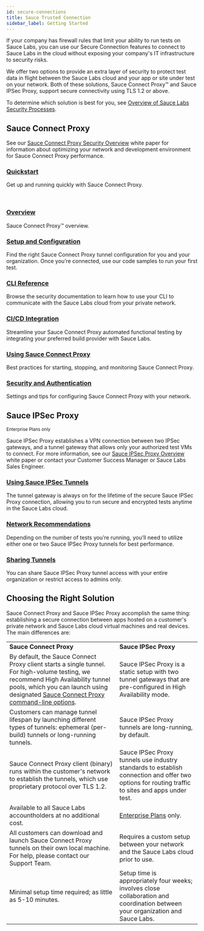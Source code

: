 ```yaml
---
id: secure-connections
title: Sauce Trusted Connection
sidebar_label: Getting Started
---
```


If your company has firewall rules that limit your ability to run tests on Sauce Labs, you can use our Secure Connection features to connect to Sauce Labs in the cloud without exposing your company's IT infrastructure to security risks.

We offer two options to provide an extra layer of security to protect test data in flight between the Sauce Labs cloud and your app or site under test on your network. Both of these solutions, Sauce Connect Proxy™ and Sauce IPSec Proxy, support secure connectivity using TLS 1.2 or above.

To determine which solution is best for you, see [Overview of Sauce Labs Security Processes](https://saucelabs.com/resources/white-papers/overview-of-sauce-labs-security-processes).


## Sauce Connect Proxy

See our [Sauce Connect Proxy Security Overview](https://saucelabs.com/resources/white-papers/sauce-connect-proxy-security-overview) white paper for information about optimizing your network and development environment for Sauce Connect Proxy performance.

<div className="box boxwidebottom card">
  <div className="container">
  <h3><a href="/secure-connections/sauce-connect/quickstart/">Quickstart</a></h3>
  <p>Get up and running quickly with Sauce Connect Proxy.</p>
  </div>
</div><br/>
  <div className="box-wrapper" markdown="1">
    <div className="box box1 card">
      <div className="container">
      <h3><a href="/secure-connections/sauce-connect">Overview</a></h3>
      <p>Sauce Connect Proxy™ overview.</p>
      </div>
    </div>
    <div className="box box2 card">
      <div className="container">
      <h3><a href="/secure-connections/sauce-connect/#setup-and-configuration">Setup and Configuration</a></h3>
      <p>Find the right Sauce Connect Proxy tunnel configuration for you and your organization. Once you’re connected, use our code samples to run your first test.</p>
      </div>
    </div>
    <div className="box box3 card">
      <div className="container">
      <h3><a href="/dev/cli/sauce-connect-proxy">CLI Reference</a></h3>
      <p>Browse the security documentation to learn how to use your CLI to communicate with the Sauce Labs cloud from your private network.</p>
      </div>
    </div>
    <div className="box box4 card">
      <div className="container">
      <h3><a href="/secure-connections/sauce-connect/setup-configuration/ci-cd-integration">CI/CD Integration</a></h3>
      <p>Streamline your Sauce Connect Proxy automated functional testing by integrating your preferred build provider with Sauce Labs.</p>
      </div>
    </div>
    <div className="box box5 card">
      <div className="container">
      <h3><a href="/secure-connections/sauce-connect/proxy-tunnels">Using Sauce Connect Proxy</a></h3>
      <p>Best practices for starting, stopping, and monitoring Sauce Connect Proxy.</p>
      </div>
    </div>
    <div className="box box6 card">
      <div className="container">
      <h3><a href="/secure-connections/sauce-connect/security-authentication">Security and Authentication</a></h3>
      <p>Settings and tips for configuring Sauce Connect Proxy with your network.</p>
      </div>
    </div>
  </div>




## Sauce IPSec Proxy

<p><small><span className="sauceDBlue">Enterprise Plans only</span></small></p>

Sauce IPSec Proxy establishes a VPN connection between two IPSec gateways, and a tunnel gateway that allows only your authorized test VMs to connect. For more information, see our [Sauce IPSec Proxy Overview](https://saucelabs.com/resources/white-papers/sauce-ipsec-proxy-overview) white paper or contact your Customer Success Manager or Sauce Labs Sales Engineer.

<div className="box-wrapper" markdown="1">

  <div className="box box1 card">
    <div className="container">
    <h3><a href="/secure-connections/ipsec-vpn">Using Sauce IPSec Tunnels</a></h3>
    <p>The tunnel gateway is always on for the lifetime of the secure Sauce IPSec Proxy connection, allowing you to run secure and encrypted tests anytime in the Sauce Labs cloud.</p>
    </div>
  </div>

  <div className="box box2 card">
    <div className="container">
    <h3><a href="/secure-connections/ipsec-vpn#bandwidth-recommendations">Network Recommendations</a></h3>
    <p>Depending on the number of tests you’re running, you'll need to utilize either one or two Sauce IPSec Proxy tunnels for best performance.</p>
    </div>
  </div>

</div>

<div className="box boxwidebottom card">
  <div className="container">
  <h3><a href="/secure-connections/ipsec-vpn">Sharing Tunnels</a></h3>
  <p>You can share Sauce IPSec Proxy tunnel access with your entire organization or restrict access to admins only.</p>
  </div>
</div>


## Choosing the Right Solution

Sauce Connect Proxy and Sauce IPSec Proxy accomplish the same thing: establishing a secure connection between apps hosted on a customer's private network and Sauce Labs cloud virtual machines and real devices. The main differences are:

<table>
  <tr>
   <td><strong>Sauce Connect Proxy</strong>
   </td>
   <td><strong>Sauce IPSec Proxy</strong>
   </td>
  </tr>
  <tr>
   <td>By default, the Sauce Connect Proxy client starts a single tunnel. For high-volume testing, we recommend High Availability tunnel pools, which you can launch using designated <a href="/dev/cli/sauce-connect-proxy">Sauce Connect Proxy command-line options</a>.
   </td>
   <td>Sauce IPSec Proxy is a static setup with two tunnel gateways that are pre-configured in High Availability mode.
   </td>
  </tr>
  <tr>
   <td>Customers can manage tunnel lifespan by launching different types of tunnels: ephemeral (per-build) tunnels or long-running tunnels.
   </td>
   <td>Sauce IPSec Proxy tunnels are long-running, by default.
   </td>
  </tr>
  <tr>
   <td>Sauce Connect Proxy client (binary) runs within the customer's network to establish the tunnels, which use proprietary protocol over TLS 1.2.
   </td>
   <td>Sauce IPSec Proxy tunnels use industry standards to establish connection and offer two options for routing traffic to sites and apps under test.
   </td>
  </tr>
  <tr>
   <td>Available to all Sauce Labs accountholders at no additional cost.
   </td>
   <td><a href="https://saucelabs.com/pricing">Enterprise Plans</a> only.
   </td>
  </tr>
  <tr>
   <td>All customers can download and launch Sauce Connect Proxy tunnels on their own local machine. For help, please contact our Support Team.
   </td>
   <td>Requires a custom setup between your network and the Sauce Labs cloud prior to use.
   </td>
  </tr>
  <tr>
   <td>Minimal setup time required; as little as 5-10 minutes.
   </td>
   <td>Setup time is appropriately four weeks; involves close collaboration and coordination between your organization and Sauce Labs.
   </td>
  </tr>
</table>
